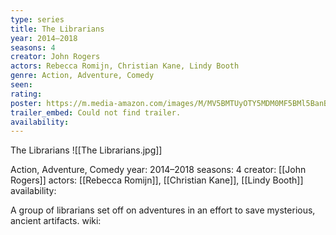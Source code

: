 ```yaml
---
type: series
title: The Librarians
year: 2014–2018
seasons: 4
creator: John Rogers
actors: Rebecca Romijn, Christian Kane, Lindy Booth
genre: Action, Adventure, Comedy
seen:
rating: 
poster: https://m.media-amazon.com/images/M/MV5BMTUyOTY5MDM0MF5BMl5BanBnXkFtZTgwNzU0MzAyNDM@._V1_SX300.jpg
trailer_embed: Could not find trailer.
availability:
---
```

The Librarians
![[The Librarians.jpg]]

Action, Adventure, Comedy
year: 2014–2018
seasons: 4
creator: [[John Rogers]]
actors: [[Rebecca Romijn]], [[Christian Kane]], [[Lindy Booth]]
availability:

A group of librarians set off on adventures in an effort to save mysterious, ancient artifacts.
wiki: 


